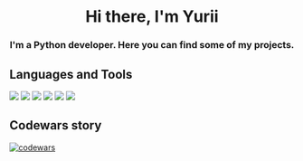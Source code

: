 <h1 align="center">Hi there, I'm Yurii</h1>
<h3 align="center">I'm a Python developer. Here you can find some of my projects.</h3>

<h2 align="left">Languages and Tools</h2>

![](https://img.shields.io/badge/Python-3776AB?style=for-the-badge&logo=python&logoColor=white)
![](https://img.shields.io/badge/django%20rest-ff1709?style=for-the-badge&logo=django&logoColor=white)
![](https://img.shields.io/badge/Django-092E20?style=for-the-badge&logo=django&logoColor=green)
![](https://img.shields.io/badge/JWT-000000?style=for-the-badge&logo=JSON%20web%20tokens&logoColor=white)
![](https://img.shields.io/badge/Postman-FF6C37?style=for-the-badge&logo=Postman&logoColor=white)
![](https://img.shields.io/badge/Docker-02aaf7?style=for-the-badge&logo=Docker&logoColor=white)

<h2 align="left">Codewars story</h2>

[![codewars](https://www.codewars.com/users/Hedin_11/badges/small)](https://www.codewars.com/users/Hedin_11) 

<!--
**LylovY/LylovY** is a ✨ _special_ ✨ repository because its `README.md` (this file) appears on your GitHub profile.

Here are some ideas to get you started:

- 🔭 I’m currently working on ...
- 🌱 I’m currently learning ...
- 👯 I’m looking to collaborate on ...
- 🤔 I’m looking for help with ...
- 💬 Ask me about ...
- 📫 How to reach me: ...
- 😄 Pronouns: ...
- ⚡ Fun fact: ...
-->

